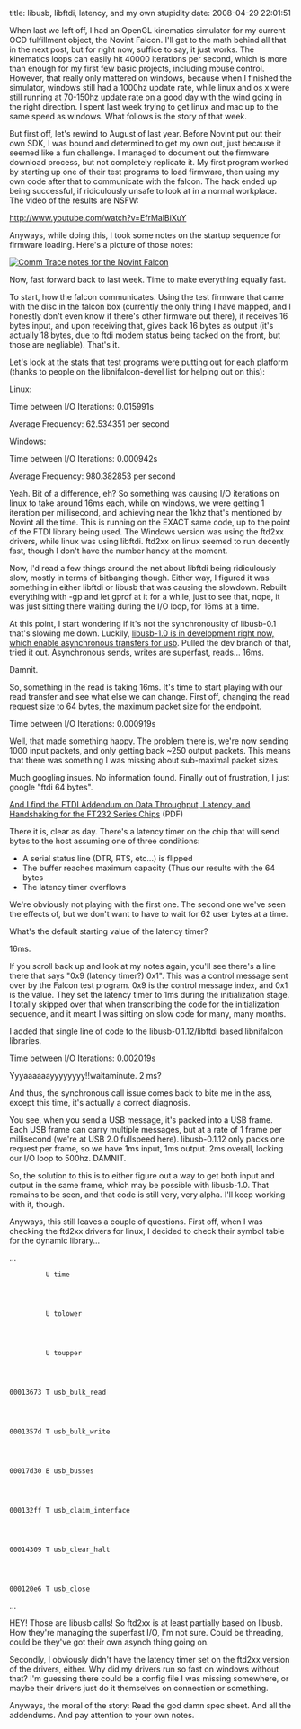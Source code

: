 title: libusb, libftdi, latency, and my own stupidity
date: 2008-04-29 22:01:51 

When last we left off, I had an OpenGL kinematics simulator for my current OCD fulfillment object, the Novint Falcon. I'll get to the math behind all that in the next post, but for right now, suffice to say, it just works. The kinematics loops can easily hit 40000 iterations per second, which is more than enough for my first few basic projects, including mouse control. However, that really only mattered on windows, because when I finished the simulator, windows still had a 1000hz update rate, while linux and os x were still running at 70-150hz update rate on a good day with the wind going in the right direction. I spent last week trying to get linux and mac up to the same speed as windows. What follows is the story of that week.

But first off, let's rewind to August of last year. Before Novint put out their own SDK, I was bound and determined to get my own out, just because it seemed like a fun challenge. I managed to document out the firmware download process, but not completely replicate it. My first program worked by starting up one of their test programs to load firmware, then using my own code after that to communicate with the falcon. The hack ended up being successful, if ridiculously unsafe to look at in a normal workplace. The video of the results are NSFW:

http://www.youtube.com/watch?v=EfrMalBiXuY 

Anyways, while doing this, I took some notes on the startup sequence for firmware loading. Here's a picture of those notes:

[![Comm Trace notes for the Novint Falcon][1]][2]

Now, fast forward back to last week. Time to make everything equally fast.

To start, how the falcon communicates. Using the test firmware that came with the disc in the falcon box (currently the only thing I have mapped, and I honestly don't even know if there's other firmware out there), it receives 16 bytes input, and upon receiving that, gives back 16 bytes as output (it's actually 18 bytes, due to ftdi modem status being tacked on the front, but those are negliable). That's it.

Let's look at the stats that test programs were putting out for each platform (thanks to people on the libnifalcon-devel list for helping out on this):

Linux:

Time between I/O Iterations: 0.015991s

Average Frequency: 62.534351 per second

Windows:

Time between I/O Iterations: 0.000942s

Average Frequency: 980.382853 per second

Yeah. Bit of a difference, eh? So something was causing I/O iterations on linux to take around 16ms each, while on windows, we were getting 1 iteration per millisecond, and achieving near the 1khz that's mentioned by Novint all the time. This is running on the EXACT same code, up to the point of the FTDI library being used. The Windows version was using the ftd2xx drivers, while linux was using libftdi. ftd2xx on linux seemed to run decently fast, though I don't have the number handy at the moment.

Now, I'd read a few things around the net about libftdi being ridiculously slow, mostly in terms of bitbanging though. Either way, I figured it was something in either libftdi or libusb that was causing the slowdown. Rebuilt everything with -gp and let gprof at it for a while, just to see that, nope, it was just sitting there waiting during the I/O loop, for 16ms at a time.

At this point, I start wondering if it's not the synchronousity of libusb-0.1 that's slowing me down. Luckily, [libusb-1.0 is in development right now, which enable asynchronous transfers for usb][3]. Pulled the dev branch of that, tried it out. Asynchronous sends, writes are superfast, reads... 16ms.

Damnit.

So, something in the read is taking 16ms. It's time to start playing with our read transfer and see what else we can change. First off, changing the read request size to 64 bytes, the maximum packet size for the endpoint.

Time between I/O Iterations: 0.000919s

Well, that made something happy. The problem there is, we're now sending 1000 input packets, and only getting back ~250 output packets. This means that there was something I was missing about sub-maximal packet sizes. 

Much googling insues. No information found. Finally out of frustration, I just google "ftdi 64 bytes".

[And I find the FTDI Addendum on Data Throughput, Latency, and Handshaking for the FT232 Series Chips][4] (PDF)

There it is, clear as day. There's a latency timer on the chip that will send bytes to the host assuming one of three conditions:

  * A serial status line (DTR, RTS, etc...) is flipped
  * The buffer reaches maximum capacity (Thus our results with the 64 bytes
  * The latency timer overflows

We're obviously not playing with the first one. The second one we've seen the effects of, but we don't want to have to wait for 62 user bytes at a time. 

What's the default starting value of the latency timer?

16ms.

If you scroll back up and look at my notes again, you'll see there's a line there that says "0x9 (latency timer?) 0x1". This was a control message sent over by the Falcon test program. 0x9 is the control message index, and 0x1 is the value. They set the latency timer to 1ms during the initialization stage. I totally skipped over that when transcribing the code for the initialization sequence, and it meant I was sitting on slow code for many, many months.

I added that single line of code to the libusb-0.1.12/libftdi based libnifalcon libraries.

Time between I/O Iterations: 0.002019s

Yyyaaaaaayyyyyyyy!!waitaminute. 2 ms?

And thus, the synchronous call issue comes back to bite me in the ass, except this time, it's actually a correct diagnosis. 

You see, when you send a USB message, it's packed into a USB frame. Each USB frame can carry multiple messages, but at a rate of 1 frame per millisecond (we're at USB 2.0 fullspeed here). libusb-0.1.12 only packs one request per frame, so we have 1ms input, 1ms output. 2ms overall, locking our I/O loop to 500hz. DAMNIT.

So, the solution to this is to either figure out a way to get both input and output in the same frame, which may be possible with libusb-1.0. That remains to be seen, and that code is still very, very alpha. I'll keep working with it, though.

Anyways, this still leaves a couple of questions. First off, when I was checking the ftd2xx drivers for linux, I decided to check their symbol table for the dynamic library...

...
    
    
    
    
             U time
    
    
    
    
             U tolower
    
    
    
    
             U toupper
    
    
    
    
    00013673 T usb_bulk_read
    
    
    
    
    0001357d T usb_bulk_write
    
    
    
    
    00017d30 B usb_busses
    
    
    
    
    000132ff T usb_claim_interface
    
    
    
    
    00014309 T usb_clear_halt
    
    
    
    
    000120e6 T usb_close
    
    
    

...

HEY! Those are libusb calls! So ftd2xx is at least partially based on libusb. How they're managing the superfast I/O, I'm not sure. Could be threading, could be they've got their own asynch thing going on.

Secondly, I obviously didn't have the latency timer set on the ftd2xx version of the drivers, either. Why did my drivers run so fast on windows without that? I'm guessing there could be a config file I was missing somewhere, or maybe their drivers just do it themselves on connection or something.

Anyways, the moral of the story: Read the god damn spec sheet. And all the addendums. And pay attention to your own notes. 

   [1]: https://farm3.static.flickr.com/2030/2446569720_27520421f3.jpg
   [2]: https://www.flickr.com/photos/qdot76367/2446569720/ (Comm Trace notes for the Novint Falcon by qdot76367, on Flickr)
   [3]: http://libusb.wiki.sourceforge.net/Libusb1.0
   [4]: http://www.ftdichip.com/Documents/AppNotes/AN232B-04_DataLatencyFlow.pdf


